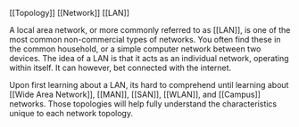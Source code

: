 [[Topology]] [[Network]] [[LAN]]

A local area network, or more commonly referred to as [[LAN]], is one of the most common non-commercial types of networks. You often find these in the common household, or a simple computer network between two devices. The idea of a LAN is that it acts as an individual network, operating within itself. It can however, bet connected with the internet.

Upon first learning about a LAN, its hard to comprehend until learning about [[Wide Area Network]], [[MAN]], [[SAN]], [[WLAN]], and [[Campus]] networks. Those topologies will help fully understand the characteristics unique to each network topology.

